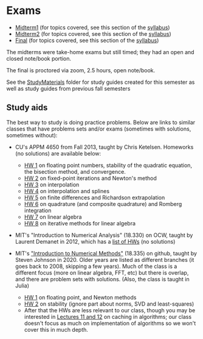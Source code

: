 # Exams

- [Midterm1](Midterm1.pdf) (for topics covered, see this section of the [syllabus](../syllabus.md#midterm-1))
- [Midterm2](Midterm2.pdf) (for topics covered, see this section of the [syllabus](../syllabus.md#midterm-2))
- [Final](Final.pdf) (for topics covered, see this section of the [syllabus](../syllabus.md#final-1))

The midterms were take-home exams but still timed; they had an open and closed note/book portion.

The final is proctored via zoom, 2.5 hours, open note/book.

See the [StudyMaterials](./StudyMaterials) folder for study guides created for this semester as well as study guides from previous fall semesters


## Study aids
The best way to study is doing practice problems.  Below are links to similar classes that have problems sets and/or exams (sometimes with solutions, sometimes without):


- CU's APPM 4650 from Fall 2013, taught by Chris Ketelsen. Homeworks (no solutions) are available below:
  - [HW 1](https://www.colorado.edu/amath/sites/default/files/attached-files/hmwk1_0.pdf) on floating point numbers, stability of the quadratic equation, the bisection method, and convergence.
  - [HW 2](https://www.colorado.edu/amath/sites/default/files/attached-files/hmwk2_0.pdf) on fixed-point iterations and Newton's method
  - [HW 3](https://www.colorado.edu/amath/sites/default/files/attached-files/hmwk3_0.pdf) on interpolation
  - [HW 4](https://www.colorado.edu/amath/sites/default/files/attached-files/hmwk4_0.pdf) on interpolation and splines
  - [HW 5](https://www.colorado.edu/amath/sites/default/files/attached-files/hmwk5_0.pdf) on finite differences and Richardson extrapolation
  - [HW 6](https://www.colorado.edu/amath/sites/default/files/attached-files/hmwk6_0.pdf) on quadrature (and composite quadrature) and Romberg integration
  - [HW 7](https://www.colorado.edu/amath/sites/default/files/attached-files/hmwk7_0.pdf) on linear algebra
  - [HW 8](https://www.colorado.edu/amath/sites/default/files/attached-files/hmwk8_0.pdf) on iterative methods for linear algebra

- MIT's  "Introduction to Numerical Analysis" (18.330) on OCW, taught by Laurent Demanet in 2012, which has a  [list of HWs](https://ocw.mit.edu/courses/mathematics/18-330-introduction-to-numerical-analysis-spring-2012/assignments/) (no solutions)

- MIT's ["Introduction to Numerical Methods"](https://github.com/mitmath/18335) (18.335) on github, taught by Steven Johnson in 2020. Older years are listed as different branches (it goes back to 2008, skipping a few years). Much of the class is a different focus (more on linear algebra, FFT, etc) but there is overlap, and there are problem sets with solutions. (Also, the class is taught in Julia)
  - [HW 1](https://github.com/mitmath/18335/blob/master/psets/pset1.pdf) on floating point, and Newton methods
  - [HW 2](https://github.com/mitmath/18335/blob/master/psets/pset2.pdf) on stability (ignore part about norms, SVD and least-squares)
  - After that the HWs are less relevant to our class, though you may be interested in [Lectures 11 and 12](https://github.com/mitmath/18335#lecture-11-feb-26) on caching in algorithms; our class doesn't focus as much on implementation of algorithms so we won't cover this in much depth.

